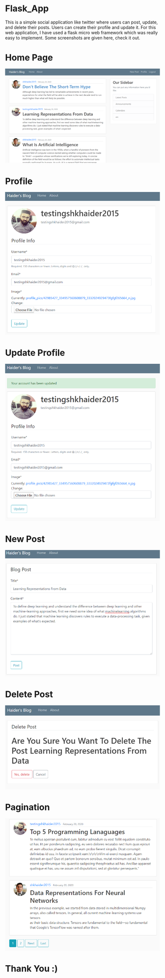 # Flask_App

This is a simple social application like twitter where users can post, update, and delete their posts.
Users can create their profile and update it.
For this web application, I have used a flask micro web framework which was really easy to implement.
Some screenshots are given here, check it out.


# Home Page
 ![alt text](https://github.com/shkhaider2015/Flask_App/blob/master/Screenshots/home_page.PNG "Home Page")
 
 
  # Profile
 ![alt text](https://github.com/shkhaider2015/Flask_App/blob/master/Screenshots/profile.PNG "Profile Page")
 
 # Update Profile
 ![alt text](https://github.com/shkhaider2015/Flask_App/blob/master/Screenshots/update_profile.PNG "Update Page")
 
  # New Post
 ![alt text](https://github.com/shkhaider2015/Flask_App/blob/master/Screenshots/new_post.PNG "New Post")
 
  # Delete Post
 ![alt text](https://github.com/shkhaider2015/Flask_App/blob/master/Screenshots/delete_post.PNG "Delete Post")
 
  # Pagination
 ![alt text](https://github.com/shkhaider2015/Flask_App/blob/master/Screenshots/Pagination.PNG "Pagination")

# Thank You :)
